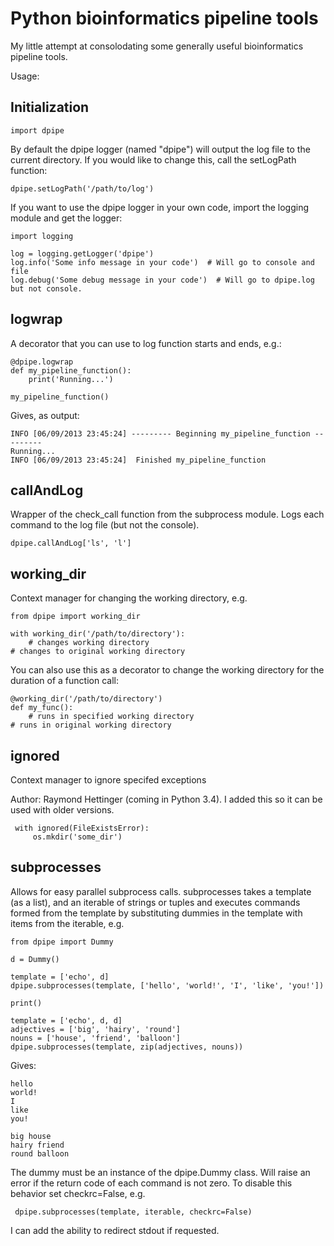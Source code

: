 # Python bioinformatics pipeline tools

My little attempt at consolodating some generally useful bioinformatics pipeline tools.

Usage:

## Initialization

    import dpipe

By default the dpipe logger (named "dpipe") will output the log file to the current directory. If you would like to change this, call the setLogPath function:

    dpipe.setLogPath('/path/to/log')

If you want to use the dpipe logger in your own code, import the logging module and get the logger:

    import logging

    log = logging.getLogger('dpipe')
    log.info('Some info message in your code')  # Will go to console and file
    log.debug('Some debug message in your code')  # Will go to dpipe.log but not console.

## logwrap

A decorator that you can use to log function starts and ends, e.g.:

    @dpipe.logwrap
    def my_pipeline_function():
        print('Running...')

    my_pipeline_function()

Gives, as output:

    INFO [06/09/2013 23:45:24] --------- Beginning my_pipeline_function ---------
    Running...
    INFO [06/09/2013 23:45:24]  Finished my_pipeline_function

## callAndLog

Wrapper of the check_call function from the subprocess module. Logs each command to the log file (but not the console).

    dpipe.callAndLog['ls', 'l']

## working_dir

Context manager for changing the working directory, e.g.

    from dpipe import working_dir

    with working_dir('/path/to/directory'):
        # changes working directory
    # changes to original working directory

You can also use this as a decorator to change the working directory for the duration of a function call:

    @working_dir('/path/to/directory')
    def my_func():
        # runs in specified working directory
    # runs in original working directory

## ignored

Context manager to ignore specifed exceptions

Author: Raymond Hettinger (coming in Python 3.4). I added this so it can be used with older versions.

     with ignored(FileExistsError):
         os.mkdir('some_dir')


## subprocesses

Allows for easy parallel subprocess calls. subprocesses takes a template (as a list),
and an iterable of strings or tuples and executes commands formed from the template
by substituting dummies in the template with items from the iterable, e.g.

    from dpipe import Dummy

    d = Dummy()

    template = ['echo', d]
    dpipe.subprocesses(template, ['hello', 'world!', 'I', 'like', 'you!'])

    print()

    template = ['echo', d, d]
    adjectives = ['big', 'hairy', 'round']
    nouns = ['house', 'friend', 'balloon']
    dpipe.subprocesses(template, zip(adjectives, nouns))


Gives:

    hello
    world!
    I
    like
    you!

    big house
    hairy friend
    round balloon

The dummy must be an instance of the dpipe.Dummy class.
Will raise an error if the return code of each command is not zero. To disable this behavior set checkrc=False, e.g.

     dpipe.subprocesses(template, iterable, checkrc=False)

I can add the ability to redirect stdout if requested.
